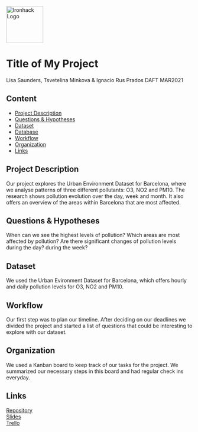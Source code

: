 <img src="https://bit.ly/2VnXWr2" alt="Ironhack Logo" width="100"/>

# Title of My Project
Lisa Saunders, Tsvetelina Minkova & Ignacio Rus Prados
DAFT MAR2021


## Content
- [Project Description](#project-description)
- [Questions & Hypotheses](#questions-hypotheses)
- [Dataset](#dataset)
- [Database](#database)
- [Workflow](#workflow)
- [Organization](#organization)
- [Links](#links)


## Project Description
Our project explores the Urban Environment Dataset for Barcelona, where we analyse patterns of three different pollutants: O3, NO2 and PM10.
The research shows pollution evolution over the day, week and month. It also offers an overview of the areas within Barcelona that are most affected.

## Questions & Hypotheses
When can we see the highest levels of pollution?
Which areas are most affected by pollution?
Are there significant changes of pollution levels during the day? during the week?

## Dataset
We used the Urban Evironment Dataset for Barcelona, which offers hourly and daily pollution levels for O3, NO2 and PM10.


## Workflow
Our first step was to plan our timeline. After deciding on our deadlines we divided the project and started a list of questions that could be interesting to explore with our dataset.

## Organization
We used a Kanban board to keep track of our tasks for the project. We summarized our necessary steps in this board and had regular check ins everyday.

## Links

[Repository](https://github.com/IgnacioRus/Project-Week-2-Barcelona.git)  
[Slides](https://docs.google.com/presentation/d/1aIBM9A2m2_DH6Keqxy7CH0daNFuNeX912AQWhAiYBwI/edit?usp=sharing)  
[Trello](https://trello.com/invite/b/wr2ikOtw/02a590d9a44ee4d42cac1bfcbf73bbf4/barcelone-urban-environment)  

